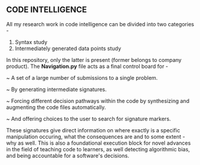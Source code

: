 
## CODE INTELLIGENCE

All my research work in code intelligence can be divided into two categories - 

1. Syntax study 
2. Intermediately generated data points study

In this repository, only the latter is present (former belongs to company product). 
The **Navigation.py** file acts as a final control board for - 

~ A set of a large number of submissions to a single problem.

~ By generating intermediate signatures.

~ Forcing different decision pathways within the code by synthesizing and augmenting the code files automatically.

~ And offering choices to the user to search for signature markers.

These signatures give direct information on where exactly is a specific manipulation occuring, what the consequences are and to some extent - why as well. This is also a foundational execution block for novel advances in the field of teaching code to learners, as well detecting algorithmic bias, and being accountable for a software's decisions.
